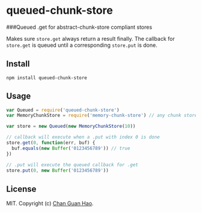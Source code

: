 queued-chunk-store
===

###Queued .get for abstract-chunk-store compliant stores

Makes sure `store.get` always return a result finally. The callback for `store.get` is queued until a corresponding `store.put` is done.

Install
---
```
npm install queued-chunk-store
```

Usage
---
```javascript
var Queued = require('queued-chunk-store')
var MemoryChunkStore = require('memory-chunk-store') // any chunk store will work

var store = new Queued(new MemoryChunkStore(10))

// callback will execute when a .put with index 0 is done
store.get(0, function(err, buf) {
  buf.equals(new Buffer('0123456789')) // true
})

// .put will execute the queued callback for .get
store.put(0, new Buffer('0123456789'))
```

License
---
MIT. Copyright (c) [Chan Guan Hao](http://mavenave.me).
